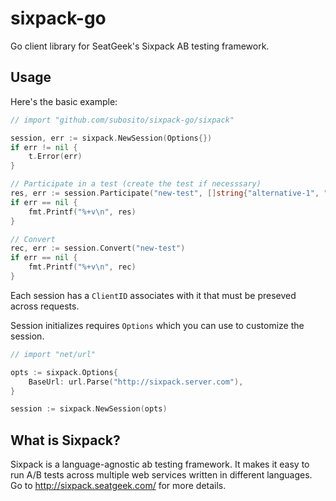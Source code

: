 # sixpack-go

Go client library for SeatGeek's Sixpack AB testing framework.

## Usage

Here's the basic example:

```go
// import "github.com/subosito/sixpack-go/sixpack"

session, err := sixpack.NewSession(Options{})
if err != nil {
	t.Error(err)
}

// Participate in a test (create the test if necesssary)
res, err := session.Participate("new-test", []string{"alternative-1", "alternative-2"}, "")
if err == nil {
	fmt.Printf("%+v\n", res)
}

// Convert
rec, err := session.Convert("new-test")
if err == nil {
	fmt.Printf("%+v\n", rec)
}
```

Each session has a `ClientID` associates with it that must be preseved across requests.

Session initializes requires `Options` which you can use to customize the session.

```go
// import "net/url"

opts := sixpack.Options{
	BaseUrl: url.Parse("http://sixpack.server.com"),
}

session := sixpack.NewSession(opts)
```

## What is Sixpack?

Sixpack is a language-agnostic ab testing framework. It makes it easy to run A/B tests across multiple web services written in different languages. Go to http://sixpack.seatgeek.com/ for more details.
